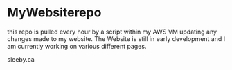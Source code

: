 # MyWebsiterepo
this repo is pulled every hour by a script within my AWS VM updating any changes made to my website. 
The Website is still in early development and I am currently working on various different pages.

sleeby.ca